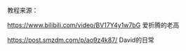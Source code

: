 教程来源：

https://www.bilibili.com/video/BV17Y4y1w7bG  爱折腾的老高

https://post.smzdm.com/p/ao9z4k87/  David的日常

